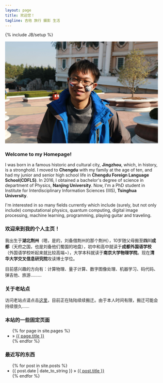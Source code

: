 ```yaml
---
layout: page
title: 欢迎您！
tagline: 吉他 旅行 摄影 生活
---
```

{% include JB/setup %}

![Minion](/assets/images/2016-08-18-photo.jpg)

### Welcome to my Homepage!

I was born in a famous historic and cultural city, **Jingzhou**, which, in history, is a stronghold. I moved to **Chengdu** with my family at the age of ten, and had my junior and senior high school life in **Chengdu Foreign Language School(CDFLS)**. In 2016, I obtained a bachelor's degree of science in department of Physics, **Nanjing University**. Now, I'm a PhD student in Institute for Interdisciplinary Information Sciences (IIIS), **Tsinghua University**.

I'm interested in so many fields currently which include (surely, but not only include) computational physics, quantum computing, digital image processing, machine learning, programming, playing guitar and traveling.

### 欢迎来到我的个人主页！

我出生于**湖北荆州**（嗯，是的，刘备借荆州的那个荆州），10岁随父母搬至**四川成都**（天府之国，也是刘备他们蜀国的地盘），初中和高中就读于**成都外国语学校**（外国语学校听起来就比较高端~），大学本科就读于**南京大学物理学院**。现在**清华大学交叉信息研究院**攻读博士学位。

目前感兴趣的方向有：计算物理、量子计算、数字图像处理、机器学习、码代码、弹吉他、旅游………

### 关于老站点

访问老站点请点击[这里](http://zhangchuheng.sinaapp.com)，目前正在陆陆续续搬迁。由于本人时间有限，搬迁可能会持续很久……

### 本站的一些固定页面
<ul class="posts">
  {% for page in site.pages %}
    <li> &raquo; <a href="{{ BASE_PATH }}{{ page.url }}">{{ page.title }}</a></li>
  {% endfor %}
</ul>

### 最近写的东西

<ul class="posts">
  {% for post in site.posts %}
    <li><span>{{ post.date | date_to_string }}</span> &raquo; <a href="{{ BASE_PATH }}{{ post.url }}">{{ post.title }}</a></li>
  {% endfor %}
</ul>
